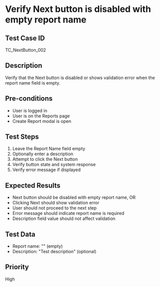 # Verify Next button is disabled with empty report name

## Test Case ID
TC_NextButton_002

## Description
Verify that the Next button is disabled or shows validation error when the report name field is empty.

## Pre-conditions
- User is logged in
- User is on the Reports page
- Create Report modal is open

## Test Steps
1. Leave the Report Name field empty
2. Optionally enter a description
3. Attempt to click the Next button
4. Verify button state and system response
5. Verify error message if displayed

## Expected Results
- Next button should be disabled with empty report name, OR
- Clicking Next should show validation error
- User should not proceed to the next step
- Error message should indicate report name is required
- Description field value should not affect validation

## Test Data
- Report name: "" (empty)
- Description: "Test description" (optional)

## Priority
High
